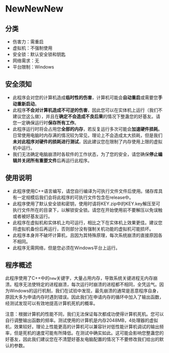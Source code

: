 # NewNewNew

## 分类

- 伤害力：需重启
- 虚拟机：不强制使用
- 安全锁：默认安全锁和钥匙
- 网络需求：无
- 平台限制：Windows

## 安全须知

- 此程序会对您的计算机造成**临时性的伤害**，计算机可能会**自动重启**或需要您**手动重新启动**。
- 此程序**不会对计算机造成不可逆的伤害**，因此您可以在实体机上运行（我们不建议您这么做），并且在**确定不会造成不良后果**的情况下整蛊您的好基友。请您一定确保运行时**保存所有工作**。
- 此程序运行时将会占用您**全部的内存**，若反复运行多次可能会**加速硬件损耗**。日常使用电脑时内存满的情况较为常见，理论上不会造成太大损耗，但是我们**未对此程序对硬件的损耗进行测试**，因此建议您在限制了内存使用上限的虚拟机中运行。
- 我们无法确定电脑崩溃时各软件的工作状态，为了您的安全，请您确保**停止编辑并关闭所有重要文件**后再运行此程序。

## 使用说明

- 此程序使用C++语言编写，请您自行编译为可执行文件文件后使用。储存库具有一定规模后我们会将此程序的可执行文件包含在release中。
- 此程序使用了默认安全锁和密钥，使用时请将KEY.zip中的KEY.key解压至可执行文件所在的目录下，以解锁安全锁。请您在开始使用前不要解压以免误触或者被好基友运行。
- 此程序在虚拟机和实体机上均可运行，相比之下在实体机上效果更佳。建议您将虚拟机备份后再运行，否则部分没有强制关机功能的虚拟机可能损坏。
- 此程序本身并不破坏计算机，且因为其特殊原理，每次系统崩溃的直接原因各不相同。
- 此程序无需网络，但是您必须在Windows平台上运行。

## 程序概述

此程序使用了C++中的`new`关键字，大量占用内存，导致系统关键进程无内存崩溃。程序无法使特定的进程崩溃，每次运行时崩溃的进程都不相同，全凭运气。因为Windows的运行机制，我们在试验中发现，最先崩溃的通常是恶意程序自身，原因大多为申请内存时遇到错误。因此我们在申请内存的循环中加入了输出函数，经测试发现可以有效地提高计算机死机的概率。

注意：根据计算机的性能不同，我们无法保证每次都成功使得计算机死机。您可以自行调整输出函数的频率。测试使用的计算机是内存2048MB，4处理器的虚拟机，效果较好。理论上性能更高的计算机可以兼容针对低性能计算机调试的输出频率，但是死机的速度可能有所降低。在测试中确实如此。这可能会影响您整蛊您的好基友，因此我们建议您在不清楚好基友电脑配置的情况下不要修改我们给出的默认的参数。


